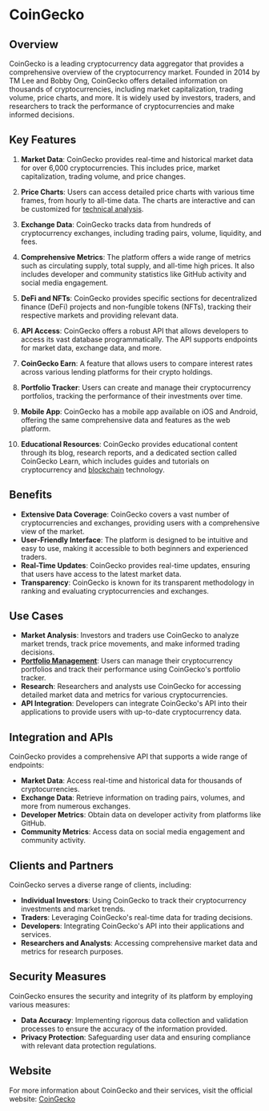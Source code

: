 # CoinGecko

## Overview
CoinGecko is a leading cryptocurrency data aggregator that provides a comprehensive overview of the cryptocurrency market. Founded in 2014 by TM Lee and Bobby Ong, CoinGecko offers detailed information on thousands of cryptocurrencies, including market capitalization, trading volume, price charts, and more. It is widely used by investors, traders, and researchers to track the performance of cryptocurrencies and make informed decisions.

## Key Features
1. **Market Data**: CoinGecko provides real-time and historical market data for over 6,000 cryptocurrencies. This includes price, market capitalization, trading volume, and price changes.

2. **Price Charts**: Users can access detailed price charts with various time frames, from hourly to all-time data. The charts are interactive and can be customized for [technical analysis](../t/technical_analysis.md).

3. **Exchange Data**: CoinGecko tracks data from hundreds of cryptocurrency exchanges, including trading pairs, volume, liquidity, and fees.

4. **Comprehensive Metrics**: The platform offers a wide range of metrics such as circulating supply, total supply, and all-time high prices. It also includes developer and community statistics like GitHub activity and social media engagement.

5. **DeFi and NFTs**: CoinGecko provides specific sections for decentralized finance (DeFi) projects and non-fungible tokens (NFTs), tracking their respective markets and providing relevant data.

6. **API Access**: CoinGecko offers a robust API that allows developers to access its vast database programmatically. The API supports endpoints for market data, exchange data, and more.

7. **CoinGecko Earn**: A feature that allows users to compare interest rates across various lending platforms for their crypto holdings.

8. **Portfolio Tracker**: Users can create and manage their cryptocurrency portfolios, tracking the performance of their investments over time.

9. **Mobile App**: CoinGecko has a mobile app available on iOS and Android, offering the same comprehensive data and features as the web platform.

10. **Educational Resources**: CoinGecko provides educational content through its blog, research reports, and a dedicated section called CoinGecko Learn, which includes guides and tutorials on cryptocurrency and [blockchain](../b/blockchain_in_trading.md) technology.

## Benefits
- **Extensive Data Coverage**: CoinGecko covers a vast number of cryptocurrencies and exchanges, providing users with a comprehensive view of the market.
- **User-Friendly Interface**: The platform is designed to be intuitive and easy to use, making it accessible to both beginners and experienced traders.
- **Real-Time Updates**: CoinGecko provides real-time updates, ensuring that users have access to the latest market data.
- **Transparency**: CoinGecko is known for its transparent methodology in ranking and evaluating cryptocurrencies and exchanges.

## Use Cases
- **Market Analysis**: Investors and traders use CoinGecko to analyze market trends, track price movements, and make informed trading decisions.
- **[Portfolio Management](../p/portfolio_management.md)**: Users can manage their cryptocurrency portfolios and track their performance using CoinGecko's portfolio tracker.
- **Research**: Researchers and analysts use CoinGecko for accessing detailed market data and metrics for various cryptocurrencies.
- **API Integration**: Developers can integrate CoinGecko's API into their applications to provide users with up-to-date cryptocurrency data.

## Integration and APIs
CoinGecko provides a comprehensive API that supports a wide range of endpoints:
- **Market Data**: Access real-time and historical data for thousands of cryptocurrencies.
- **Exchange Data**: Retrieve information on trading pairs, volumes, and more from numerous exchanges.
- **Developer Metrics**: Obtain data on developer activity from platforms like GitHub.
- **Community Metrics**: Access data on social media engagement and community activity.

## Clients and Partners
CoinGecko serves a diverse range of clients, including:
- **Individual Investors**: Using CoinGecko to track their cryptocurrency investments and market trends.
- **Traders**: Leveraging CoinGecko's real-time data for trading decisions.
- **Developers**: Integrating CoinGecko's API into their applications and services.
- **Researchers and Analysts**: Accessing comprehensive market data and metrics for research purposes.

## Security Measures
CoinGecko ensures the security and integrity of its platform by employing various measures:
- **Data Accuracy**: Implementing rigorous data collection and validation processes to ensure the accuracy of the information provided.
- **Privacy Protection**: Safeguarding user data and ensuring compliance with relevant data protection regulations.

## Website
For more information about CoinGecko and their services, visit the official website: [CoinGecko](https://www.coingecko.com/)
